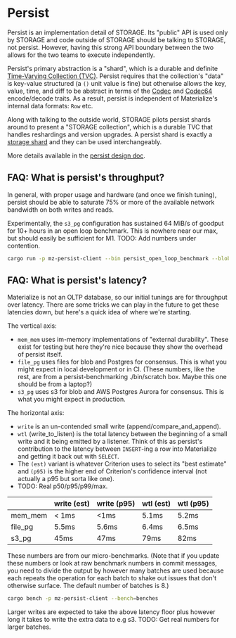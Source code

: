 # Persist

Persist is an implementation detail of STORAGE. Its "public" API is used only
by STORAGE and code outside of STORAGE should be talking to STORAGE, not
persist. However, having this strong API boundary between the two allows for the
two teams to execute independently.

Persist's primary abstraction is a "shard", which is a durable and definite
[Time-Varying Collection (TVC)]. Persist requires that the collection's "data"
is key-value structured (a `()` unit value is fine) but otherwise allows the
key, value, time, and diff to be abstract in terms of the [Codec] and [Codec64]
encode/decode traits. As a result, persist is independent of Materialize's
internal data formats: `Row` etc.

[Time-Varying Collection (TVC)]: https://github.com/MaterializeInc/materialize/blob/main/doc/developer/platform/formalism.md#time-varying-collections
[Codec]: mz_persist_types::Codec
[Codec64]: mz_persist_types::Codec64

Along with talking to the outside world, STORAGE pilots persist shards around to
present a "STORAGE collection", which is a durable TVC that handles reshardings
and version upgrades. A persist shard is exactly a [storage shard] and they can be used
interchangeably.

[storage shard]: https://github.com/MaterializeInc/materialize/blob/main/doc/developer/platform/architecture-storage.md#shards

More details available in the [persist design doc].

[persist design doc]: https://github.com/MaterializeInc/materialize/blob/main/doc/developer/design/20220330_persist.md

## FAQ: What is persist's throughput?

In general, with proper usage and hardware (and once we finish tuning), persist
should be able to saturate 75% or more of the available network bandwidth on
both writes and reads.

Experimentally, the `s3_pg` configuration has sustained 64 MiB/s of goodput for
10+ hours in an open loop benchmark. This is nowhere near our max, but should
easily be sufficient for M1. TODO: Add numbers under contention.

```sh
cargo run -p mz-persist-client --bin persist_open_loop_benchmark --blob_uri=... --consensus_uri=...
```


## FAQ: What is persist's latency?

Materialize is not an OLTP database, so our initial tunings are for throughput
over latency. There are some tricks we can play in the future to get these
latencies down, but here's a quick idea of where we're starting.

The vertical axis:
- `mem_mem` uses im-memory implementations of "external durability". These exist
  for testing but here they're nice because they show the overhead of persist
  itself.
- `file_pg` uses files for blob and Postgres for consensus. This is what you
  might expect in local development or in CI. (These numbers, like the rest, are
  from a persist-benchmarking ./bin/scratch box. Maybe this one should be from a
  laptop?)
- `s3_pg` uses s3 for blob and AWS Postgres Aurora for consensus. This is what
  you might expect in production.

The horizontal axis:
- `write` is an un-contended small write (append/compare_and_append).
- `wtl` (write_to_listen) is the total latency between the beginning of a
  small write and it being emitted by a listener. Think of this as persist's
  contribution to the latency between `INSERT`-ing a row into Materialize and
  getting it back out with `SELECT`.
- The `(est)` variant is whatever Criterion uses to select its "best estimate"
  and `(p95)` is the higher end of Criterion's confidence interval (not actually
  a p95 but sorta like one).
- TODO: Real p50/p95/p99/max.

| | write (est) | write (p95) | wtl (est) | wtl (p95) |
| --- | --- | --- | --- | --- |
| mem_mem | < 1ms | <1ms | 5.1ms | 5.2ms |
| file_pg | 5.5ms | 5.6ms | 6.4ms | 6.5ms |
| s3_pg | 45ms | 47ms | 79ms | 82ms |

These numbers are from our micro-benchmarks. (Note that if you update these
numbers or look at raw benchmark numbers in commit messages, you need to divide
the output by however many batches are used because each repeats the operation
for each batch to shake out issues that don't otherwise surface. The default
number of batches is 8.)

```sh
cargo bench -p mz-persist-client --bench=benches
```

Larger writes are expected to take the above latency floor plus however long it
takes to write the extra data to e.g s3. TODO: Get real numbers for larger
batches.
